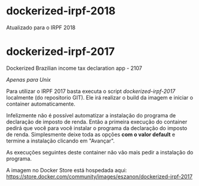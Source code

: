 # dockerized-irpf-2018

Atualizado para o IRPF 2018

# dockerized-irpf-2017
Dockerized Brazilian income tax declaration app - 2107

*Apenas para Unix*

Para utilizar o IRPF 2017 basta executa o script *dockerized-irpf-2017* localmente (do repositorio GIT).
Ele irá realizar o build da imagem e iniciar o container automaticamente.

Infelizmente não é possível automatizar a instalação do programa de declaração de imposto de renda. Então a primeira execução do container pedirá que você para você instalar o programa da declaração do imposto de renda. Simplesmente deixe toda as opções **com o valor default** e termine a instalação clicando em "Avançar".

As execuções seguintes deste container não vão mais pedir a instalação do programa.

A imagem no Docker Store está hospedada aqui: https://store.docker.com/community/images/eszanon/dockerized-irpf-2017
